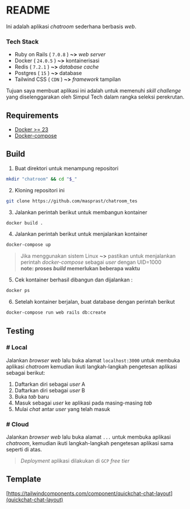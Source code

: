 # README
Ini adalah aplikasi *chatroom* sederhana berbasis *web*.
### Tech Stack
* Ruby on Rails ( `7.0.8` ) **~>** *web server*
* Docker ( `24.0.5` ) **~>** kontainerisasi
* Redis ( `7.2.1` ) **~>** *database cache*
* Postgres ( `15` ) **~>** database
* Tailwind CSS ( `CDN` ) **~>** *framework* tampilan

Tujuan saya membuat aplikasi ini adalah untuk memenuhi *skill challenge* yang diselenggarakan oleh Simpul Tech dalam rangka seleksi perekrutan.


## Requirements
- [Docker >= 23](https://www.docker.com/)
- [Docker-compose](https://docs.docker.com/compose/gettingstarted/)

## Build
1. Buat direktori untuk menampung repositori
```sh
mkdir "chatroom" && cd "$_"
```
2. Kloning repositori ini
```sh
git clone https://github.com/masprast/chatroom_tes
```
3. Jalankan perintah berikut untuk membangun kontainer
```sh
docker build .
```
4. Jalankan perintah berikut untuk menjalankan kontainer
```sh
docker-compose up
```
<!-- $ docker-compose run --no-deps web rails new . --force --database=postgresql -->
> Jika menggunakan sistem Linux **~>** pastikan untuk menjalankan perintah *docker-compose* sebagai *user* dengan UID=1000
<br/> **note: proses *build* memerlukan beberapa waktu**
<!-- <br/> Jika sudah selesai, khusus sistem linux, ubah hak milik menjadi *user*
> ```sh
> sudo chown -R $USER:$USER .
> ``` -->

5. Cek kontainer berhasil dibangun dan dijalankan :
```sh
docker ps
```
6. Setelah kontainer berjalan, buat database dengan perintah berikut
```sh
docker-compose run web rails db:create
```

## Testing
### # Local
Jalankan *browser web* lalu buka alamat `localhost:3000` untuk membuka aplikasi *chatroom* kemudian ikuti langkah-langkah pengetesan aplikasi sebagai berikut:

1. Daftarkan diri sebagai *user* A
2. Daftarkan diri sebagai *user* B
3. Buka *tab* baru
4. Masuk sebagai *user* ke aplikasi pada masing-masing *tab*
5. Mulai *chat* antar *user* yang telah masuk

### # Cloud
Jalankan *browser web* lalu buka alamat `...` untuk membuka aplikasi *chatroom*, kemudian ikuti langkah-langkah pengetesan aplikasi sama seperti di atas.
> *Deployment* aplikasi dilakukan di `GCP` *free tier*

## Template
[https://tailwindcomponents.com/component/quickchat-chat-layout](quickchat-chat-layout)

<!-- ## References
- [Ruby on Rails - Docker sample](https://github.com/docker/awesome-compose/tree/master/official-documentation-samples/rails/)
- [Building a Real-Time Chat App in Rails Using ActionCable and Turbo](https://www.honeybadger.io/blog/chat-app-rails-actioncable-turbo/)
- [Using Redis with docker and docker-compose for local development a step-by-step tutorial](https://geshan.com.np/blog/2022/01/redis-docker/) -->
